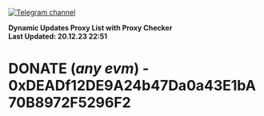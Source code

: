 [![Telegram channel](https://img.shields.io/endpoint?url=https://runkit.io/damiankrawczyk/telegram-badge/branches/master?url=https://t.me/n4z4v0d)](https://t.me/n4z4v0d) 

**Dynamic Updates Proxy List with Proxy Checker**  
**Last Updated: 20.12.23 22:51**

# DONATE (_any evm_) - 0xDEADf12DE9A24b47Da0a43E1bA70B8972F5296F2

